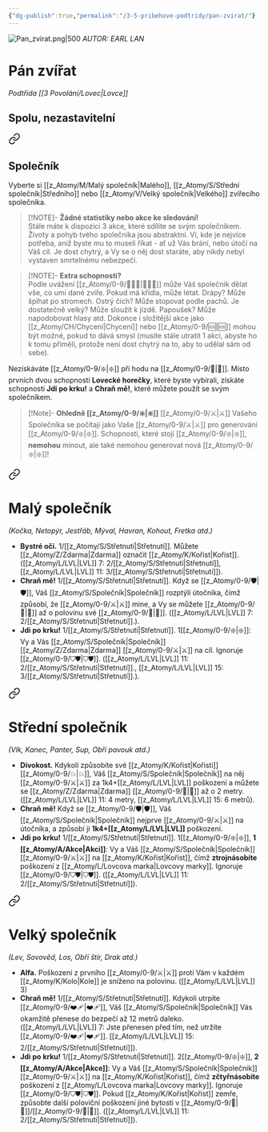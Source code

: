 ```yaml
---
{"dg-publish":true,"permalink":"/3-5-pribehove-podtridy/pan-zvirat/"}
---
```


![Pan_zvirat.png|500](/img/user/z_img/Pan_zvirat.png)
*AUTOR: EARL LAN*
# Pán zvířat
*Podtřída [[3 Povolání/Lovec\|Lovce]]*
## **Spolu, nezastavitelní**

<div class="transclusion internal-embed is-loaded"><a class="markdown-embed-link" href="/z-atomy/s/spolecnik/" aria-label="Open link"><svg xmlns="http://www.w3.org/2000/svg" width="24" height="24" viewBox="0 0 24 24" fill="none" stroke="currentColor" stroke-width="2" stroke-linecap="round" stroke-linejoin="round" class="svg-icon lucide-link"><path d="M10 13a5 5 0 0 0 7.54.54l3-3a5 5 0 0 0-7.07-7.07l-1.72 1.71"></path><path d="M14 11a5 5 0 0 0-7.54-.54l-3 3a5 5 0 0 0 7.07 7.07l1.71-1.71"></path></svg></a><div class="markdown-embed">




## Společník
Vyberte si [[z_Atomy/M/Malý společník\|Malého]], [[z_Atomy/S/Střední společník\|Středního]]  nebo [[z_Atomy/V/Velký společník\|Velkého]] zvířecího společníka. 
>[!NOTE]- **Žádné statistiky nebo akce ke sledování!**  
>Stále máte k dispozici 3 akce, které sdílíte se svým společníkem. Životy a pohyb tvého společníka jsou abstraktní. Ví, kde je nejvíce potřeba, aniž byste mu to museli říkat - ať už Vás brání, nebo útočí na Váš cíl. Je dost chytrý, a Vy se o něj dost staráte, aby nikdy nebyl vystaven smrtelnému nebezpečí.

>[!NOTE]- **Extra schopnosti?**  
>Podle uvážení [[z_Atomy/0-9/🧙🏼‍♂️\|🧙🏼‍♂️]] může Váš společník dělat vše, co umí dané zvíře. Pokud má křídla, může létat. Drápy? Může šplhat po stromech. Ostrý čich? Může stopovat podle pachů. Je dostatečně velký? Může sloužit k jízdě. Papoušek? Může napodobovat hlasy atd. Dokonce i složitější akce jako [[z_Atomy/CH/Chycení\|Chycení]] nebo [[z_Atomy/0-9/🆘\|🆘]] mohou být možné, pokud to dává smysl (musíte stále utratit 1 akci, abyste ho k tomu přiměli, protože není dost chytrý na to, aby to udělal sám od sebe).

Nezískáváte [[z_Atomy/0-9/❇️\|❇️]] při hodu na [[z_Atomy/0-9/🏁\|🏁]]. Místo prvních dvou schopností **Lovecké horečky**, které byste vybírali, získáte schopnosti **Jdi po krku!** a **Chraň mě!**, které můžete použít se svým společníkem.





</div></div>


>[!Note]- **Ohledně [[z_Atomy/0-9/❇️\|❇️]]**
>[[z_Atomy/0-9/⚔️\|⚔️]] Vašeho Společníka se počítají jako Vaše [[z_Atomy/0-9/⚔️\|⚔️]] pro generování [[z_Atomy/0-9/❇️\|❇️]]. Schopnosti, které stojí [[z_Atomy/0-9/❇️\|❇️]], **nemohou** minout, ale také nemohou generovat nová [[z_Atomy/0-9/❇️\|❇️]]!


<div class="transclusion internal-embed is-loaded"><a class="markdown-embed-link" href="/z-atomy/m/maly-spolecnik/" aria-label="Open link"><svg xmlns="http://www.w3.org/2000/svg" width="24" height="24" viewBox="0 0 24 24" fill="none" stroke="currentColor" stroke-width="2" stroke-linecap="round" stroke-linejoin="round" class="svg-icon lucide-link"><path d="M10 13a5 5 0 0 0 7.54.54l3-3a5 5 0 0 0-7.07-7.07l-1.72 1.71"></path><path d="M14 11a5 5 0 0 0-7.54-.54l-3 3a5 5 0 0 0 7.07 7.07l1.71-1.71"></path></svg></a><div class="markdown-embed">




# Malý společník
*(Kočka, Netopýr, Jestřáb, Mýval, Havran, Kohout, Fretka atd.)*
- **Bystré oči.** 1/[[z_Atomy/S/Střetnutí\|Střetnutí]]. Můžete [[z_Atomy/Z/Zdarma\|Zdarma]] označit [[z_Atomy/K/Kořist\|Kořist]]. ([[z_Atomy/L/LVL\|LVL]] 7: 2/[[z_Atomy/S/Střetnutí\|Střetnutí]], [[z_Atomy/L/LVL\|LVL]] 11: 3/[[z_Atomy/S/Střetnutí\|Střetnutí]]).
- **Chraň mě!** 1/[[z_Atomy/S/Střetnutí\|Střetnutí]]. Když se [[z_Atomy/0-9/🛡️\|🛡️]], Váš [[z_Atomy/S/Společník\|Společník]] rozptýlí útočníka, čímž způsobí, že [[z_Atomy/0-9/⚔️\|⚔️]] mine, a Vy se můžete [[z_Atomy/0-9/🥾\|🥾]] až o polovinu své [[z_Atomy/0-9/🏃\|🏃]]. ([[z_Atomy/L/LVL\|LVL]] 7: 2/[[z_Atomy/S/Střetnutí\|Střetnutí]].).
- **Jdi po krku!** 1/[[z_Atomy/S/Střetnutí\|Střetnutí]]. 1[[z_Atomy/0-9/❇️\|❇️]]: Vy a Vás [[z_Atomy/S/Společník\|Společník]] [[z_Atomy/Z/Zdarma\|Zdarma]] [[z_Atomy/0-9/⚔️\|⚔️]] na cíl. Ignoruje [[z_Atomy/0-9/⛉⛊\|⛉⛊]]. ([[z_Atomy/L/LVL\|LVL]] 11: 2/[[z_Atomy/S/Střetnutí\|Střetnutí]]., [[z_Atomy/L/LVL\|LVL]] 15: 3/[[z_Atomy/S/Střetnutí\|Střetnutí]].).

</div></div>


<div class="transclusion internal-embed is-loaded"><a class="markdown-embed-link" href="/z-atomy/s/stredni-spolecnik/" aria-label="Open link"><svg xmlns="http://www.w3.org/2000/svg" width="24" height="24" viewBox="0 0 24 24" fill="none" stroke="currentColor" stroke-width="2" stroke-linecap="round" stroke-linejoin="round" class="svg-icon lucide-link"><path d="M10 13a5 5 0 0 0 7.54.54l3-3a5 5 0 0 0-7.07-7.07l-1.72 1.71"></path><path d="M14 11a5 5 0 0 0-7.54-.54l-3 3a5 5 0 0 0 7.07 7.07l1.71-1.71"></path></svg></a><div class="markdown-embed">




# Střední společník
*(Vlk, Kanec, Panter, Sup, Obří pavouk atd.)*
- **Divokost.** Kdykoli způsobíte své [[z_Atomy/K/Kořist\|Kořisti]] [[z_Atomy/0-9/💥\|💥]], Váš [[z_Atomy/S/Společník\|Společník]] na něj [[z_Atomy/0-9/⚔️\|⚔️]] za 1k4+[[z_Atomy/L/LVL\|LVL]] poškození a můžete se [[z_Atomy/Z/Zdarma\|Zdarma]] [[z_Atomy/0-9/🥾\|🥾]] až o 2 metry. ([[z_Atomy/L/LVL\|LVL]] 11: 4 metry, [[z_Atomy/L/LVL\|LVL]] 15: 6 metrů).
- **Chraň mě!** Když se [[z_Atomy/0-9/🛡️\|🛡️]], Váš [[z_Atomy/S/Společník\|Společník]] nejprve [[z_Atomy/0-9/⚔️\|⚔️]] na útočníka, a způsobí jí **1k4+[[z_Atomy/L/LVL\|LVL]]** poškození.
- **Jdi po krku!** 1/[[z_Atomy/S/Střetnutí\|Střetnutí]]. 1[[z_Atomy/0-9/❇️\|❇️]], **1 [[z_Atomy/A/Akce\|Akci]]**: Vy a Váš [[z_Atomy/S/Společník\|Společník]] [[z_Atomy/0-9/⚔️\|⚔️]] na [[z_Atomy/K/Kořist\|Kořist]], čímž **ztrojnásobíte** poškození z [[z_Atomy/L/Lovcova marka\|Lovcovy marky]]. Ignoruje [[z_Atomy/0-9/⛉⛊\|⛉⛊]]. ([[z_Atomy/L/LVL\|LVL]] 11: 2/[[z_Atomy/S/Střetnutí\|Střetnutí]]).

</div></div>


<div class="transclusion internal-embed is-loaded"><a class="markdown-embed-link" href="/z-atomy/v/velky-spolecnik/" aria-label="Open link"><svg xmlns="http://www.w3.org/2000/svg" width="24" height="24" viewBox="0 0 24 24" fill="none" stroke="currentColor" stroke-width="2" stroke-linecap="round" stroke-linejoin="round" class="svg-icon lucide-link"><path d="M10 13a5 5 0 0 0 7.54.54l3-3a5 5 0 0 0-7.07-7.07l-1.72 1.71"></path><path d="M14 11a5 5 0 0 0-7.54-.54l-3 3a5 5 0 0 0 7.07 7.07l1.71-1.71"></path></svg></a><div class="markdown-embed">




# Velký společník
*(Lev, Sovověd, Los, Obří štír, Drak atd.)*
- **Alfa.** Poškození z prvního [[z_Atomy/0-9/⚔️\|⚔️]] proti Vám v každém [[z_Atomy/K/Kolo\|Kole]] je sníženo na polovinu. ([[z_Atomy/L/LVL\|LVL]] 3)
- **Chraň mě!** 1/[[z_Atomy/S/Střetnutí\|Střetnutí]]. Kdykoli utrpíte [[z_Atomy/0-9/❤️‍🩹\|❤️‍🩹]], Váš [[z_Atomy/S/Společník\|Společník]] Vás okamžitě přenese do bezpečí až 12 metrů daleko. ([[z_Atomy/L/LVL\|LVL]] 7: Jste přenesen před tím, než utržíte [[z_Atomy/0-9/❤️‍🩹\|❤️‍🩹]]. [[z_Atomy/L/LVL\|LVL]] 15: 2/[[z_Atomy/S/Střetnutí\|Střetnutí]]).
- **Jdi po krku!** 1/[[z_Atomy/S/Střetnutí\|Střetnutí]]. 2[[z_Atomy/0-9/❇️\|❇️]], **2 [[z_Atomy/A/Akce\|Akce]]**: Vy a Váš [[z_Atomy/S/Společník\|Společník]] [[z_Atomy/0-9/⚔️\|⚔️]] na [[z_Atomy/K/Kořist\|Kořist]], čímž **zčtyřnásobíte** poškození z [[z_Atomy/L/Lovcova marka\|Lovcovy marky]]. Ignoruje [[z_Atomy/0-9/⛉⛊\|⛉⛊]]. Pokud [[z_Atomy/K/Kořist\|Kořist]] zemře, způsobte další poloviční poškození jiné bytosti v [[z_Atomy/0-9/🫱\|🫱]]/[[z_Atomy/0-9/🏹\|🏹]]. ([[z_Atomy/L/LVL\|LVL]] 11: 2/[[z_Atomy/S/Střetnutí\|Střetnutí]]).

</div></div>

